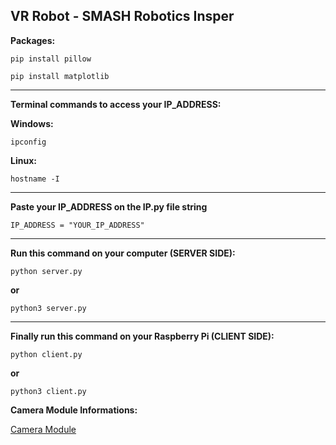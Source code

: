 ## VR Robot - SMASH Robotics Insper

**Packages:**

  `pip install pillow`

  `pip install matplotlib`

---
**Terminal commands to access your IP_ADDRESS:**

  **Windows:**
  
  `ipconfig`

  **Linux:**
  
  `hostname -I`

---
**Paste your IP_ADDRESS on the IP.py file string**
  
  `IP_ADDRESS = "YOUR_IP_ADDRESS"`

---
**Run this command on your computer (SERVER SIDE):**

  `python server.py`
  
  **or**
  
  `python3 server.py`

---
**Finally run this command on your Raspberry Pi (CLIENT SIDE):**

  `python client.py`
  
  **or**
  
  `python3 client.py`

**Camera Module Informations:**

[Camera Module]("https://www.raspberrypi.org/documentation/raspbian/applications/camera.md")
